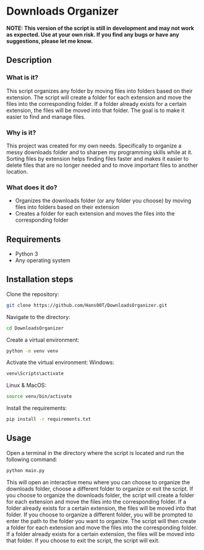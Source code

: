 # Downloads Organizer
**NOTE: This version of the script is still in development and may not work as expected. Use at your own risk. If you find any bugs or have any suggestions, please let me know.**
## Description
### What is it?
This script organizes any folder by moving files into folders based on their extension.
The script will create a folder for each extension and move the files into the corresponding folder. If a folder already exists for a certain extension, the files will be moved into that folder. The goal is to make it easier to find and manage files. 
### Why is it?
This project was created for my own needs. Specifically to organize a messy downloads folder and to sharpen my programming skills while at it. Sorting files by extension helps finding files faster and makes it easier to delete files that are no longer needed and to move important files to another location.
### What does it do?
- Organizes the downloads folder (or any folder you choose) by moving files into folders based on their extension
- Creates a folder for each extension and moves the files into the corresponding folder
## Requirements
- Python 3
- Any operating system
## Installation steps
Clone the repository:
```bash
git clone https://github.com/Hans00T/DownloadsOrganizer.git
```
Navigate to the directory:
```bash
cd DownloadsOrganizer
```
Create a virtual environment:
```bash
python -m venv venv
```
Activate the virtual environment:
Windows:
```bash
venv\Scripts\activate
```
Linux & MacOS:
```bash
source venv/bin/activate
```
Install the requirements:
```bash
pip install -r requirements.txt
```
## Usage
Open a terminal in the directory where the script is located and run the following command:
```bash
python main.py
```
This will open an interactive menu where you can choose to organize the downloads folder, choose a different folder to organize or exit the script. If you choose to organize the downloads folder, the script will create a folder for each extension and move the files into the corresponding folder. If a folder already exists for a certain extension, the files will be moved into that folder. If you choose to organize a different folder, you will be prompted to enter the path to the folder you want to organize. The script will then create a folder for each extension and move the files into the corresponding folder. If a folder already exists for a certain extension, the files will be moved into that folder. If you choose to exit the script, the script will exit.
